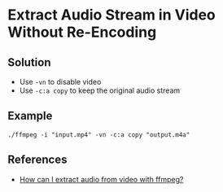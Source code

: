 # Extract Audio Stream in Video Without Re-Encoding

## Solution
* Use `-vn` to disable video
* Use `-c:a copy` to keep the original audio stream

## Example
```
./ffmpeg -i "input.mp4" -vn -c:a copy "output.m4a"
```

## References
* [How can I extract audio from video with ffmpeg?](https://stackoverflow.com/questions/9913032/how-can-i-extract-audio-from-video-with-ffmpeg)
